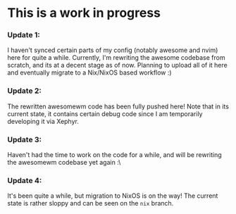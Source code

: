 # This is a work in progress

### Update 1:
I haven't synced certain parts of my config (notably awesome and nvim) here for quite a while. Currently, I'm rewriting the awesome codebase from scratch, and its at a decent stage as of now. Planning to upload all of it here and eventually migrate to a Nix/NixOS based workflow :)

### Update 2:
The rewritten awesomewm code has been fully pushed here! Note that in its current state, it contains certain debug code since I am temporarily developing it via Xephyr.

### Update 3:
Haven't had the time to work on the code for a while, and will be rewriting the awesomewm codebase yet again :\

### Update 4:
It's been quite a while, but migration to NixOS is on the way! The current state is rather sloppy and can be seen on the `nix` branch.

